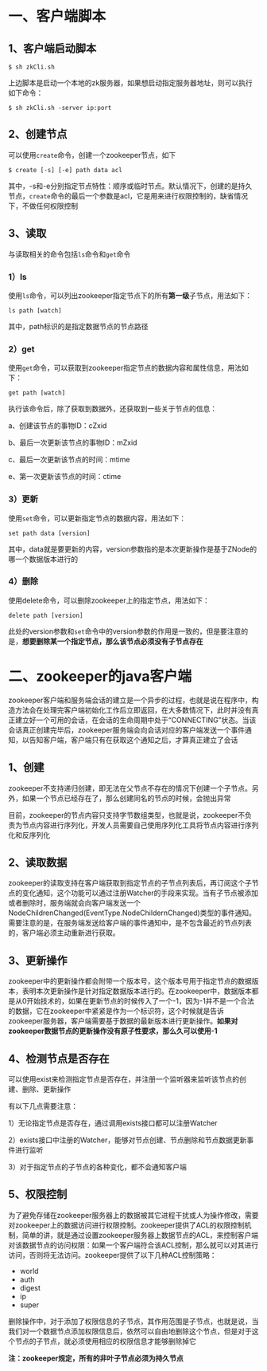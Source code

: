 # 一、客户端脚本

## 1、客户端启动脚本

```shell
$ sh zkCli.sh
```

上边脚本是启动一个本地的zk服务器，如果想启动指定服务器地址，则可以执行如下命令：

```shell
$ sh zkCli.sh -server ip:port
```

## 2、创建节点

可以使用`create`命令，创建一个zookeeper节点，如下

```shell
$ create [-s] [-e] path data acl
```

其中，-s和-e分别指定节点特性：顺序或临时节点。默认情况下，创建的是持久节点，`create`命令的最后一个参数是acl，它是用来进行权限控制的，缺省情况下，不做任何权限控制

## 3、读取

与读取相关的命令包括`ls`命令和`get`命令

### 1）ls

使用`ls`命令，可以列出zookeeper指定节点下的所有**第一级**子节点，用法如下：

```shell
ls path [watch]
```

其中，path标识的是指定数据节点的节点路径

### 2）get

使用`get`命令，可以获取到zookeeper指定节点的数据内容和属性信息，用法如下：

```shell
get path [watch]
```

执行该命令后，除了获取到数据外，还获取到一些关于节点的信息：

a、创建该节点的事物ID：cZxid

b、最后一次更新该节点的事物ID：mZxid

c、最后一次更新该节点的时间：mtime

e、第一次更新该节点的时间：ctime

### 3）更新

使用`set`命令，可以更新指定节点的数据内容，用法如下：

```shell
set path data [version]
```

其中，data就是要更新的内容，version参数指的是本次更新操作是基于ZNode的哪一个数据版本进行的

### 4）删除

使用delete命令，可以删除zookeeper上的指定节点，用法如下：

```shell
delete path [version]
```

此处的version参数和`set`命令中的version参数的作用是一致的，但是要注意的是，**想要删除某一个指定节点，那么该节点必须没有子节点存在**

# 二、zookeeper的java客户端

zookeeper客户端和服务端会话的建立是一个异步的过程，也就是说在程序中，构造方法会在处理完客户端初始化工作后立即返回，在大多数情况下，此时并没有真正建立好一个可用的会话，在会话的生命周期中处于“CONNECTING”状态。当该会话真正创建完毕后，zookeeper服务端会向会话对应的客户端发送一个事件通知，以告知客户端，客户端只有在获取这个通知之后，才算真正建立了会话

## 1、创建

zookeeper不支持递归创建，即无法在父节点不存在的情况下创建一个子节点。另外，如果一个节点已经存在了，那么创建同名的节点的时候，会抛出异常

目前，zookeeper的节点内容只支持字节数组类型，也就是说，zookeeper不负责为节点内容进行序列化，开发人员需要自己使用序列化工具将节点内容进行序列化和反序列化

## 2、读取数据

zookeeper的读取支持在客户端获取到指定节点的子节点列表后，再订阅这个子节点的变化通知，这个功能可以通过注册Watcher的手段来实现。当有子节点被添加或者删除时，服务端就会向客户端发送一个NodeChildrenChanged(EventType.NodeChildernChanged)类型的事件通知。需要注意的是，在服务端发送给客户端的事件通知中，是不包含最近的节点列表的，客户端必须主动重新进行获取。

## 3、更新操作

zookeeper中的更新操作都会附带一个版本号，这个版本号用于指定节点的数据版本，表明本次更新操作是针对指定数据版本进行的。在zookeeper中，数据版本都是从0开始技术的，如果在更新节点的时候传入了一个-1，因为-1并不是一个合法的数据，它在zookeeper中紧紧是作为一个标识符，这个时候就是告诉zookeeper服务器，客户端需要基于数据的最新版本进行更新操作。**如果对zookeeper数据节点的更新操作没有原子性要求，那么久可以使用-1**

## 4、检测节点是否存在

可以使用exist来检测指定节点是否存在，并注册一个监听器来监听该节点的创建、删除、更新操作

有以下几点需要注意：

1）无论指定节点是否存在，通过调用exists接口都可以注册Watcher

2）exists接口中注册的Watcher，能够对节点创建、节点删除和节点数据更新事件进行监听

3）对于指定节点的子节点的各种变化，都不会通知客户端

## 5、权限控制

为了避免存储在zookeeper服务器上的数据被其它进程干扰或人为操作修改，需要对zookeeper上的数据访问进行权限控制。zookeeper提供了ACL的权限控制机制，简单的讲，就是通过设置zookeeper服务器上数据节点的ACL，来控制客户端对该数据节点的访问权限：如果一个客户端符合该ACL控制，那么就可以对其进行访问，否则将无法访问。zookeeper提供了以下几种ACL控制策略：

- world
- auth
- digest
- ip
- super

删除操作中，对于添加了权限信息的子节点，其作用范围是子节点，也就是说，当我们对一个数据节点添加权限信息后，依然可以自由地删除这个节点，但是对于这个节点的子节点，就必须使用相应的权限信息才能够删除掉它

**注：zookeeper规定，所有的非叶子节点必须为持久节点**

